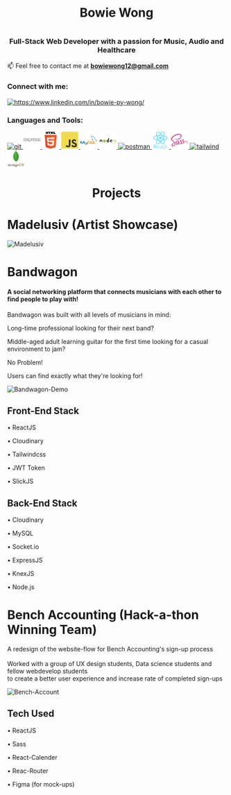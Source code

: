 <h1 align="center"> Bowie Wong <h1>

<h3 align="center">Full-Stack Web Developer with a passion for Music, Audio and Healthcare</h3>  
  
📫 Feel free to contact me at **bowiewong12@gmail.com**

<h3 align="left">Connect with me:</h3>
<p align="left">
<a href="https://linkedin.com/in/https://www.linkedin.com/in/bowie-py-wong/" target="blank"><img align="center" src="https://raw.githubusercontent.com/rahuldkjain/github-profile-readme-generator/master/src/images/icons/Social/linked-in-alt.svg" alt="https://www.linkedin.com/in/bowie-py-wong/" height="30" width="40" /></a>
</p>

<h3 align="left">Languages and Tools:</h3>
<p align="left">  <a href="https://git-scm.com/" target="_blank" rel="noreferrer"> <img src="https://www.vectorlogo.zone/logos/git-scm/git-scm-icon.svg" alt="git" width="40" height="40"/> </a> <a href="https://expressjs.com" target="_blank" rel="noreferrer"> <img src="https://raw.githubusercontent.com/devicons/devicon/master/icons/express/express-original-wordmark.svg" alt="express" width="40" height="40"/> </a><a href="https://www.w3.org/html/" target="_blank" rel="noreferrer"> <img src="https://raw.githubusercontent.com/devicons/devicon/master/icons/html5/html5-original-wordmark.svg" alt="html5" width="40" height="40"/> </a> <a href="https://developer.mozilla.org/en-US/docs/Web/JavaScript" target="_blank" rel="noreferrer"> <img src="https://raw.githubusercontent.com/devicons/devicon/master/icons/javascript/javascript-original.svg" alt="javascript" width="40" height="40"/> </a> <a href="https://www.mysql.com/" target="_blank" rel="noreferrer"> <img src="https://raw.githubusercontent.com/devicons/devicon/master/icons/mysql/mysql-original-wordmark.svg" alt="mysql" width="40" height="40"/> </a> <a href="https://nodejs.org" target="_blank" rel="noreferrer"> <img src="https://raw.githubusercontent.com/devicons/devicon/master/icons/nodejs/nodejs-original-wordmark.svg" alt="nodejs" width="40" height="40"/> </a> <a href="https://postman.com" target="_blank" rel="noreferrer"> <img src="https://www.vectorlogo.zone/logos/getpostman/getpostman-icon.svg" alt="postman" width="40" height="40"/> </a> <a href="https://reactjs.org/" target="_blank" rel="noreferrer"> <img src="https://raw.githubusercontent.com/devicons/devicon/master/icons/react/react-original-wordmark.svg" alt="react" width="40" height="40"/> </a> <a href="https://sass-lang.com" target="_blank" rel="noreferrer"> <img src="https://raw.githubusercontent.com/devicons/devicon/master/icons/sass/sass-original.svg" alt="sass" width="40" height="40"/> </a> <a href="https://tailwindcss.com/" target="_blank" rel="noreferrer"> <img src="https://www.vectorlogo.zone/logos/tailwindcss/tailwindcss-icon.svg" alt="tailwind" width="40" height="40"/> </a>  <a href="https://www.mongodb.com/" target="_blank" rel="noreferrer"> <img src="https://raw.githubusercontent.com/devicons/devicon/master/icons/mongodb/mongodb-original-wordmark.svg" alt="mongodb" width="40" height="40"/> </a> </p>


<h1 align='center'>Projects</h1>
  
 <h1>Madelusiv (Artist Showcase)</h1>
<img src="https://res.cloudinary.com/dl2liojkl/image/upload/v1683754641/Recording_2023-05-10_at_14.36.40_weu3f3.gif" alt="Madelusiv"/>

<h1>Bandwagon</h1>

<h4>A social networking platform that connects musicians with each other to find people to play with! </h4>

<p>Bandwagon was built with all levels of musicians in mind:</p>
<p>Long-time professional looking for their next band?</p>
<p>Middle-aged adult learning guitar for the first time looking for a casual environment to jam?</p>
<p>No Problem!</p>
<p>Users can find exactly what they're looking for!</p>

<img src="https://res.cloudinary.com/dl2liojkl/image/upload/v1673649082/Recording_2023-01-13_at_14.31.00_dyyguh.gif" alt="Bandwagon-Demo"/>

<h2>Front-End Stack</h2>
<p> • ReactJS</p>
<p> • Cloudinary</p>
<p> • Tailwindcss</p>
<p> • JWT Token</p>
<p> • SlickJS</p>


<h2>Back-End Stack</h2>
<p> • Cloudinary</p>
<p> • MySQL</p>
<p> • Socket.io</p>
<p> • ExpressJS</p>
<p> • KnexJS</p>
<p> • Node.js<p>
  
<h1></h1>

<h1>Bench Accounting (Hack-a-thon Winning Team)</h1>

  <p>A redesign of the website-flow for Bench Accounting's sign-up process <br><br>
  Worked with a group of UX design students, Data science students and fellow webdevelop students <br>
  to create a better user experience and increase rate of completed sign-ups<p>

<img src="https://res.cloudinary.com/dl2liojkl/image/upload/v1675812371/Recording_2023-02-07_at_15.25.11_1_ciwwtg.gif" alt="Bench-Account"/>
  
<h2>Tech Used</h2>
<p> • ReactJS</p>
<p> • Sass</p>
<p> • React-Calender</p>
<p> • Reac-Router</p>
<p> • Figma (for mock-ups)</p>
 
